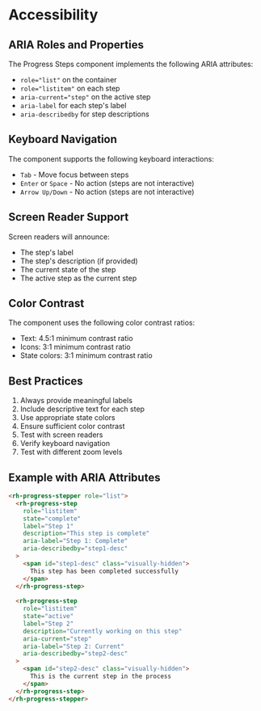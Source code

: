 # Accessibility

## ARIA Roles and Properties

The Progress Steps component implements the following ARIA attributes:

- `role="list"` on the container
- `role="listitem"` on each step
- `aria-current="step"` on the active step
- `aria-label` for each step's label
- `aria-describedby` for step descriptions

## Keyboard Navigation

The component supports the following keyboard interactions:

- `Tab` - Move focus between steps
- `Enter` or `Space` - No action (steps are not interactive)
- `Arrow Up/Down` - No action (steps are not interactive)

## Screen Reader Support

Screen readers will announce:
- The step's label
- The step's description (if provided)
- The current state of the step
- The active step as the current step

## Color Contrast

The component uses the following color contrast ratios:
- Text: 4.5:1 minimum contrast ratio
- Icons: 3:1 minimum contrast ratio
- State colors: 3:1 minimum contrast ratio

## Best Practices

1. Always provide meaningful labels
2. Include descriptive text for each step
3. Use appropriate state colors
4. Ensure sufficient color contrast
5. Test with screen readers
6. Verify keyboard navigation
7. Test with different zoom levels

## Example with ARIA Attributes

```html
<rh-progress-stepper role="list">
  <rh-progress-step
    role="listitem"
    state="complete"
    label="Step 1"
    description="This step is complete"
    aria-label="Step 1: Complete"
    aria-describedby="step1-desc"
  >
    <span id="step1-desc" class="visually-hidden">
      This step has been completed successfully
    </span>
  </rh-progress-step>
  
  <rh-progress-step
    role="listitem"
    state="active"
    label="Step 2"
    description="Currently working on this step"
    aria-current="step"
    aria-label="Step 2: Current"
    aria-describedby="step2-desc"
  >
    <span id="step2-desc" class="visually-hidden">
      This is the current step in the process
    </span>
  </rh-progress-step>
</rh-progress-stepper>
``` 